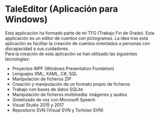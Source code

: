 # TaleEditor (Aplicación para Windows)

Esta applicación ha formado parte de mi TFG (Trabajo Fin de Grado).
Esta applicación es un editor de cuentos con pictogramas. La idea tras esta aplicación es facilitar la creación de cuentos orientados a personas con discapacidad a sus cuidadores.  
Para la creación de esta aplicación se han utilizado las siguientes tecnologías:
- Proyectos WPF (Windows Presentation Fundation)
- Lenguajes XML, XAML, C#, SQL
- Manipulación de ficheros ZIP
- Creación y manipulación de un formato propio de ficheros
- Trabajo con bases de datos SQLite
- Manipulación de ficheros multimedia: imágenes y audios
- Sintetizado de voz con Microsoft Speech
- Visual Studio 2015 y 2017
- Repositorio SVN (Visual SVN y Tortoise SVN)
